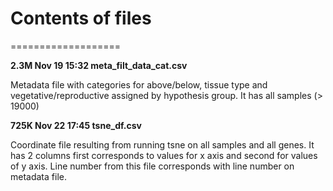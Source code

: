 

# Contents of files
===================


**2.3M Nov 19 15:32 meta_filt_data_cat.csv**

Metadata file with categories for above/below, tissue type and vegetative/reproductive assigned by hypothesis group. It has all samples (> 19000)

**725K Nov 22 17:45 tsne_df.csv**

Coordinate file resulting from running tsne on all samples and all genes. It has 2 columns first corresponds to values for x axis and second for values of y axis. Line number from this file corresponds with line number on metadata file. 
